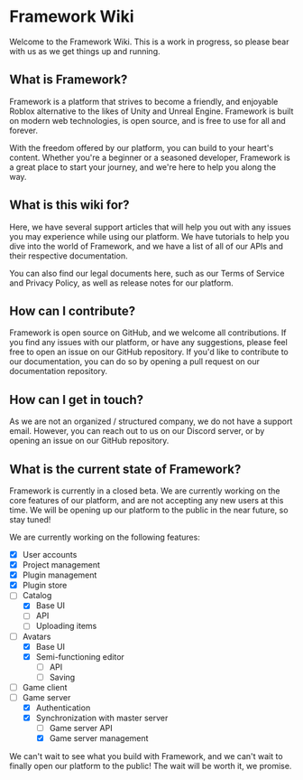 # Framework Wiki

Welcome to the Framework Wiki. This is a work in progress, so please bear with us as we get things up and running.

## What is Framework?

Framework is a platform that strives to become a friendly, and enjoyable Roblox alternative to the likes of Unity and Unreal Engine. Framework is built on modern web technologies, is open source, and is free to use for all and forever.

With the freedom offered by our platform, you can build to your heart's content. Whether you're a beginner or a seasoned developer, Framework is a great place to start your journey, and we're here to help you along the way.

## What is this wiki for?

Here, we have several support articles that will help you out with any issues you may experience while using our platform. We have tutorials to help you dive into the world of Framework, and we have a list of all of our APIs and their respective documentation.

You can also find our legal documents here, such as our Terms of Service and Privacy Policy, as well as release notes for our platform.

## How can I contribute?

Framework is open source on GitHub, and we welcome all contributions. If you find any issues with our platform, or have any suggestions, please feel free to open an issue on our GitHub repository. If you'd like to contribute to our documentation, you can do so by opening a pull request on our documentation repository.

## How can I get in touch?

As we are not an organized / structured company, we do not have a support email. However, you can reach out to us on our Discord server, or by opening an issue on our GitHub repository.

## What is the current state of Framework?

Framework is currently in a closed beta. We are currently working on the core features of our platform, and are not accepting any new users at this time. We will be opening up our platform to the public in the near future, so stay tuned!

We are currently working on the following features:

- [x] User accounts
- [x] Project management
- [x] Plugin management
- [x] Plugin store
- [ ] Catalog
  - [x] Base UI
  - [ ] API
  - [ ] Uploading items
- [ ] Avatars
  - [x] Base UI
  - [x] Semi-functioning editor
    - [ ] API    
    - [ ] Saving
- [ ] Game client
- [ ] Game server
  - [x] Authentication
  - [x] Synchronization with master server
    - [ ] Game server API    
    - [x] Game server management

We can't wait to see what you build with Framework, and we can't wait to finally open our platform to the public! The wait will be worth it, we promise.